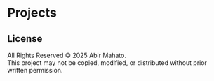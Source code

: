 # Projects
## License

All Rights Reserved © 2025 Abir Mahato.  
This project may not be copied, modified, or distributed without prior written permission.
